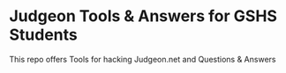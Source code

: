 # Judgeon Tools & Answers for GSHS Students
This repo offers Tools for hacking Judgeon.net and Questions & Answers
